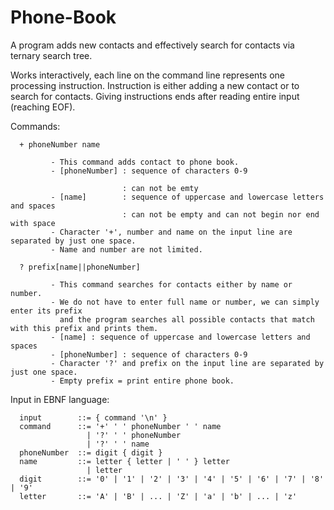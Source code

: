 # Phone-Book
A program adds new contacts and effectively search for contacts via ternary search tree.

Works interactively, each line on the command line represents one processing instruction. Instruction 
is either adding a new contact or to search for contacts. Giving instructions
ends after reading entire input (reaching EOF).
 
 Commands:
      
      + phoneNumber name
 
             - This command adds contact to phone book.
             - [phoneNumber] : sequence of characters 0-9
             
                             : can not be emty
             - [name]        : sequence of uppercase and lowercase letters and spaces
                             : can not be empty and can not begin nor end with space
             - Character '+', number and name on the input line are separated by just one space.
             - Name and number are not limited.
 
      ? prefix[name||phoneNumber]
  
             - This command searches for contacts either by name or number.
             - We do not have to enter full name or number, we can simply enter its prefix
               and the program searches all possible contacts that match with this prefix and prints them.
             - [name] : sequence of uppercase and lowercase letters and spaces
             - [phoneNumber] : sequence of characters 0-9
             - Character '?' and prefix on the input line are separated by just one space.
             - Empty prefix = print entire phone book.
 
 
 Input in EBNF language:
 
      input        ::= { command '\n' }
      command      ::= '+' ' ' phoneNumber ' ' name 
                     | '?' ' ' phoneNumber
                     | '?' ' ' name
      phoneNumber  ::= digit { digit }
      name         ::= letter { letter | ' ' } letter 
                     | letter
      digit        ::= '0' | '1' | '2' | '3' | '4' | '5' | '6' | '7' | '8' | '9'
      letter       ::= 'A' | 'B' | ... | 'Z' | 'a' | 'b' | ... | 'z'
